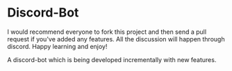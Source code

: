 # Discord-Bot

I would recommend everyone to fork this project and then send a pull request if you've added any features.
All the discussion will happen through discord.
Happy learning and enjoy!

A discord-bot which is being developed incrementally with new features.


